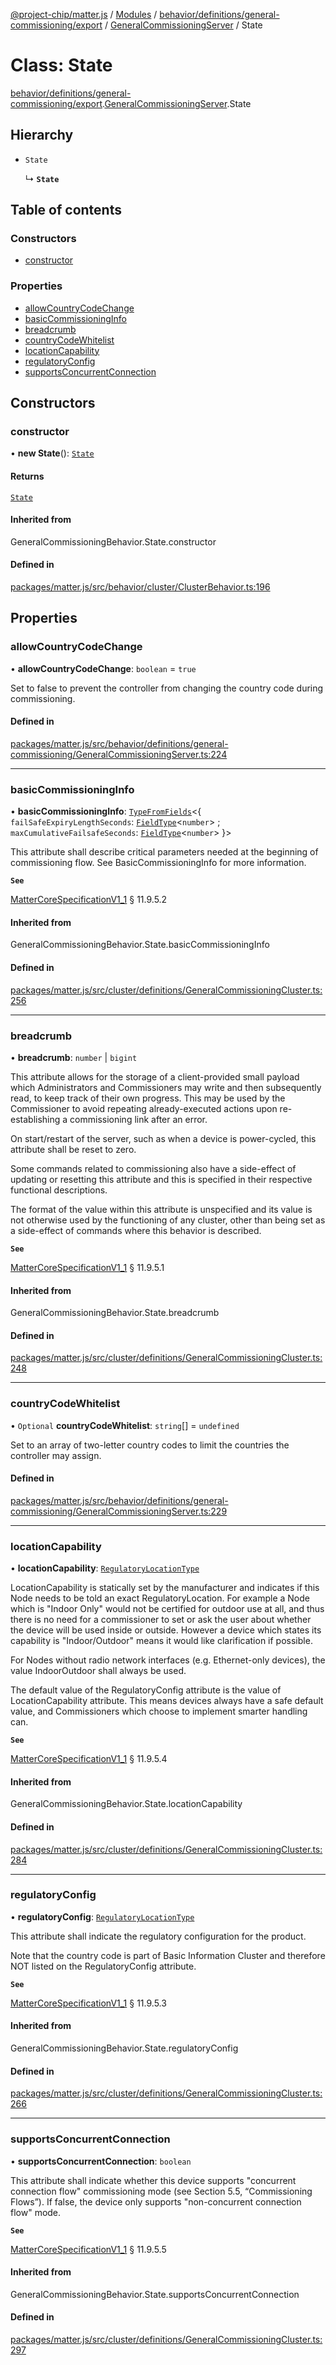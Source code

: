 [@project-chip/matter.js](../README.md) / [Modules](../modules.md) / [behavior/definitions/general-commissioning/export](../modules/behavior_definitions_general_commissioning_export.md) / [GeneralCommissioningServer](../modules/behavior_definitions_general_commissioning_export.GeneralCommissioningServer.md) / State

# Class: State

[behavior/definitions/general-commissioning/export](../modules/behavior_definitions_general_commissioning_export.md).[GeneralCommissioningServer](../modules/behavior_definitions_general_commissioning_export.GeneralCommissioningServer.md).State

## Hierarchy

- `State`

  ↳ **`State`**

## Table of contents

### Constructors

- [constructor](behavior_definitions_general_commissioning_export.GeneralCommissioningServer.State.md#constructor)

### Properties

- [allowCountryCodeChange](behavior_definitions_general_commissioning_export.GeneralCommissioningServer.State.md#allowcountrycodechange)
- [basicCommissioningInfo](behavior_definitions_general_commissioning_export.GeneralCommissioningServer.State.md#basiccommissioninginfo)
- [breadcrumb](behavior_definitions_general_commissioning_export.GeneralCommissioningServer.State.md#breadcrumb)
- [countryCodeWhitelist](behavior_definitions_general_commissioning_export.GeneralCommissioningServer.State.md#countrycodewhitelist)
- [locationCapability](behavior_definitions_general_commissioning_export.GeneralCommissioningServer.State.md#locationcapability)
- [regulatoryConfig](behavior_definitions_general_commissioning_export.GeneralCommissioningServer.State.md#regulatoryconfig)
- [supportsConcurrentConnection](behavior_definitions_general_commissioning_export.GeneralCommissioningServer.State.md#supportsconcurrentconnection)

## Constructors

### constructor

• **new State**(): [`State`](behavior_definitions_general_commissioning_export.GeneralCommissioningServer.State.md)

#### Returns

[`State`](behavior_definitions_general_commissioning_export.GeneralCommissioningServer.State.md)

#### Inherited from

GeneralCommissioningBehavior.State.constructor

#### Defined in

[packages/matter.js/src/behavior/cluster/ClusterBehavior.ts:196](https://github.com/project-chip/matter.js/blob/3adaded6/packages/matter.js/src/behavior/cluster/ClusterBehavior.ts#L196)

## Properties

### allowCountryCodeChange

• **allowCountryCodeChange**: `boolean` = `true`

Set to false to prevent the controller from changing the country code during commissioning.

#### Defined in

[packages/matter.js/src/behavior/definitions/general-commissioning/GeneralCommissioningServer.ts:224](https://github.com/project-chip/matter.js/blob/3adaded6/packages/matter.js/src/behavior/definitions/general-commissioning/GeneralCommissioningServer.ts#L224)

___

### basicCommissioningInfo

• **basicCommissioningInfo**: [`TypeFromFields`](../modules/tlv_export.md#typefromfields)\<\{ `failSafeExpiryLengthSeconds`: [`FieldType`](../interfaces/tlv_export.FieldType.md)\<`number`\> ; `maxCumulativeFailsafeSeconds`: [`FieldType`](../interfaces/tlv_export.FieldType.md)\<`number`\>  }\>

This attribute shall describe critical parameters needed at the beginning of commissioning flow. See
BasicCommissioningInfo for more information.

**`See`**

[MatterCoreSpecificationV1_1](../interfaces/spec_export.MatterCoreSpecificationV1_1.md) § 11.9.5.2

#### Inherited from

GeneralCommissioningBehavior.State.basicCommissioningInfo

#### Defined in

[packages/matter.js/src/cluster/definitions/GeneralCommissioningCluster.ts:256](https://github.com/project-chip/matter.js/blob/3adaded6/packages/matter.js/src/cluster/definitions/GeneralCommissioningCluster.ts#L256)

___

### breadcrumb

• **breadcrumb**: `number` \| `bigint`

This attribute allows for the storage of a client-provided small payload which Administrators and
Commissioners may write and then subsequently read, to keep track of their own progress. This may be
used by the Commissioner to avoid repeating already-executed actions upon re-establishing a
commissioning link after an error.

On start/restart of the server, such as when a device is power-cycled, this attribute shall be reset to
zero.

Some commands related to commissioning also have a side-effect of updating or resetting this attribute
and this is specified in their respective functional descriptions.

The format of the value within this attribute is unspecified and its value is not otherwise used by the
functioning of any cluster, other than being set as a side-effect of commands where this behavior is
described.

**`See`**

[MatterCoreSpecificationV1_1](../interfaces/spec_export.MatterCoreSpecificationV1_1.md) § 11.9.5.1

#### Inherited from

GeneralCommissioningBehavior.State.breadcrumb

#### Defined in

[packages/matter.js/src/cluster/definitions/GeneralCommissioningCluster.ts:248](https://github.com/project-chip/matter.js/blob/3adaded6/packages/matter.js/src/cluster/definitions/GeneralCommissioningCluster.ts#L248)

___

### countryCodeWhitelist

• `Optional` **countryCodeWhitelist**: `string`[] = `undefined`

Set to an array of two-letter country codes to limit the countries the controller may assign.

#### Defined in

[packages/matter.js/src/behavior/definitions/general-commissioning/GeneralCommissioningServer.ts:229](https://github.com/project-chip/matter.js/blob/3adaded6/packages/matter.js/src/behavior/definitions/general-commissioning/GeneralCommissioningServer.ts#L229)

___

### locationCapability

• **locationCapability**: [`RegulatoryLocationType`](../enums/cluster_export.GeneralCommissioning.RegulatoryLocationType.md)

LocationCapability is statically set by the manufacturer and indicates if this Node needs to be told an
exact RegulatoryLocation. For example a Node which is "Indoor Only" would not be certified for outdoor
use at all, and thus there is no need for a commissioner to set or ask the user about whether the device
will be used inside or outside. However a device which states its capability is "Indoor/Outdoor" means
it would like clarification if possible.

For Nodes without radio network interfaces (e.g. Ethernet-only devices), the value IndoorOutdoor shall
always be used.

The default value of the RegulatoryConfig attribute is the value of LocationCapability attribute. This
means devices always have a safe default value, and Commissioners which choose to implement smarter
handling can.

**`See`**

[MatterCoreSpecificationV1_1](../interfaces/spec_export.MatterCoreSpecificationV1_1.md) § 11.9.5.4

#### Inherited from

GeneralCommissioningBehavior.State.locationCapability

#### Defined in

[packages/matter.js/src/cluster/definitions/GeneralCommissioningCluster.ts:284](https://github.com/project-chip/matter.js/blob/3adaded6/packages/matter.js/src/cluster/definitions/GeneralCommissioningCluster.ts#L284)

___

### regulatoryConfig

• **regulatoryConfig**: [`RegulatoryLocationType`](../enums/cluster_export.GeneralCommissioning.RegulatoryLocationType.md)

This attribute shall indicate the regulatory configuration for the product.

Note that the country code is part of Basic Information Cluster and therefore NOT listed on the
RegulatoryConfig attribute.

**`See`**

[MatterCoreSpecificationV1_1](../interfaces/spec_export.MatterCoreSpecificationV1_1.md) § 11.9.5.3

#### Inherited from

GeneralCommissioningBehavior.State.regulatoryConfig

#### Defined in

[packages/matter.js/src/cluster/definitions/GeneralCommissioningCluster.ts:266](https://github.com/project-chip/matter.js/blob/3adaded6/packages/matter.js/src/cluster/definitions/GeneralCommissioningCluster.ts#L266)

___

### supportsConcurrentConnection

• **supportsConcurrentConnection**: `boolean`

This attribute shall indicate whether this device supports "concurrent connection flow" commissioning
mode (see Section 5.5, “Commissioning Flows”). If false, the device only supports "non-concurrent
connection flow" mode.

**`See`**

[MatterCoreSpecificationV1_1](../interfaces/spec_export.MatterCoreSpecificationV1_1.md) § 11.9.5.5

#### Inherited from

GeneralCommissioningBehavior.State.supportsConcurrentConnection

#### Defined in

[packages/matter.js/src/cluster/definitions/GeneralCommissioningCluster.ts:297](https://github.com/project-chip/matter.js/blob/3adaded6/packages/matter.js/src/cluster/definitions/GeneralCommissioningCluster.ts#L297)
